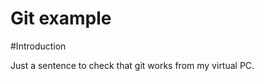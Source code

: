 Git example
================

\#Introduction

Just a sentence to check that git works from my virtual PC.
